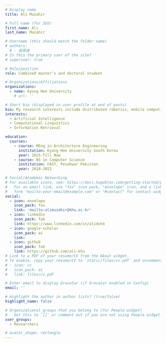 ```yaml
---
# Display name
title: Ali Muzahir

# Full name (for SEO)
first_name: Ali
last_name: Muzahir

# Username (this should match the folder name)
# authors:
  # - 吳恩達
# Is this the primary user of the site?
# superuser: true

# Role/position
role: Combined master’s and doctoral student

# Organizations/Affiliations
organizations:
  - name: Kyung Hee University
    # url: ''

# Short bio (displayed in user profile at end of posts)
bio: My research interests include distributed robotics, mobile computing and programmable matter.
interests:
  - Artificial Intelligence
  - Computational Linguistics
  - Information Retrieval

education:
  courses:
    - course: MEng in Architecture Engineering
      institution: Kyung Hee University South Korea
      year: 2025-Till Now
    - course: BS in Computer Science
      institution: FAST, Pesahwar Pakistan
      year: 2018-2022

# Social/Academic Networking
# For available icons, see: https://docs.hugoblox.com/getting-started/page-builder/#icons
#   For an email link, use "fas" icon pack, "envelope" icon, and a link in the
#   form "mailto:your-email@example.com" or "#contact" for contact widget.
social:
  - icon: envelope
    icon_pack: fas
    link: 'mailto:alimuzahir@khu.ac.kr'
  - icon: linkedin
    icon_pack: fab
    link: https://www.linkedin.com/in/alidotm
  - icon: google-scholar
    icon_pack: ai
    link: 
  - icon: github
    icon_pack: fab
    link: https://github.com/ali-khu
# Link to a PDF of your resume/CV from the About widget.
# To enable, copy your resume/CV to `static/files/cv.pdf` and uncomment the lines below.
# - icon: cv
#   icon_pack: ai
#   link: files/cv.pdf

# Enter email to display Gravatar (if Gravatar enabled in Config)
email: ''

# Highlight the author in author lists? (true/false)
highlight_name: false

# Organizational groups that you belong to (for People widget)
#   Set this to `[]` or comment out if you are not using People widget.
user_groups:
  - Researchers

# avatar_shape: rectangle
---
```

<!-- 
Nelson Bighetti is a professor of artificial intelligence at the Stanford AI Lab. His research interests include distributed robotics, mobile computing and programmable matter. He leads the Robotic Neurobiology group, which develops self-reconfiguring robots, systems of self-organizing robots, and mobile sensor networks.

Lorem ipsum dolor sit amet, consectetur adipiscing elit. Sed neque elit, tristique placerat feugiat ac, facilisis vitae arcu. Proin eget egestas augue. Praesent ut sem nec arcu pellentesque aliquet. Duis dapibus diam vel metus tempus vulputate. -->
